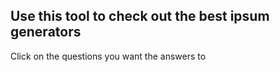## Use this tool to check out the best ipsum generators

Click on the questions you want the answers to
